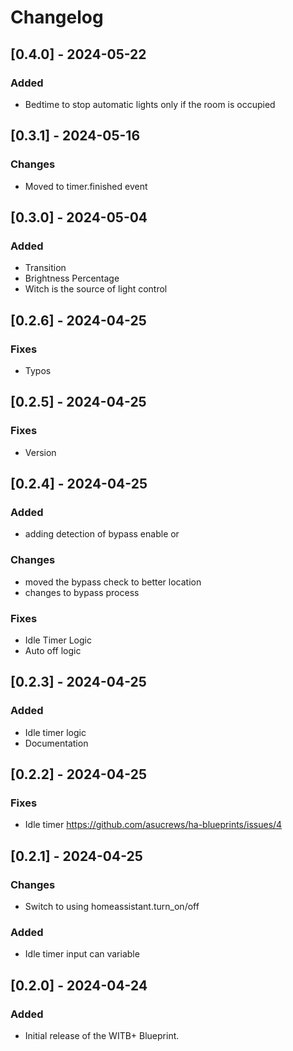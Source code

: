 # Changelog

## [0.4.0] - 2024-05-22

### Added

- Bedtime to stop automatic lights only if the room is occupied

## [0.3.1] - 2024-05-16

### Changes

- Moved to timer.finished event

## [0.3.0] - 2024-05-04

### Added

- Transition
- Brightness Percentage
- Witch is the source of light control

## [0.2.6] - 2024-04-25

### Fixes

- Typos

## [0.2.5] - 2024-04-25

### Fixes

- Version

## [0.2.4] - 2024-04-25

### Added

- adding detection of bypass enable or

### Changes

- moved the bypass check to better location
- changes to bypass process

### Fixes

- Idle Timer Logic
- Auto off logic

## [0.2.3] - 2024-04-25

### Added

- Idle timer logic
- Documentation

## [0.2.2] - 2024-04-25

### Fixes

- Idle timer <https://github.com/asucrews/ha-blueprints/issues/4>

## [0.2.1] - 2024-04-25

### Changes

- Switch to using homeassistant.turn_on/off

### Added

- Idle timer input can variable

## [0.2.0] - 2024-04-24

### Added

- Initial release of the WITB+ Blueprint.
